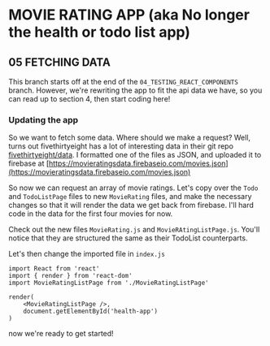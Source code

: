 # MOVIE RATING APP (aka No longer the health or todo list app)
## 05 FETCHING DATA

This branch starts off at the end of the `04_TESTING_REACT_COMPONENTS` branch. However, we're rewriting the app to fit the api data we have, so you can read up to section 4, then start coding here!

### Updating the app
So we want to fetch some data. Where should we make a request? Well, turns out fivethirtyeight has a lot of interesting data in their git repo [fivethirtyeight/data]("https://github.com/fivethirtyeight/data"). I formatted one of the files as JSON, and uploaded it to firebase at [https://movieratingsdata.firebaseio.com/movies.json](https://movieratingsdata.firebaseio.com/movies.json)

So now we can request an array of movie ratings. Let's copy over the `Todo` and `TodoListPage` files to new `MovieRating` files, and make the necessary changes so that it will render the data we get back from firebase. I'll hard code in the data for the first four movies for now.

Check out the new files `MovieRating.js` and `MovieRAtingListPage.js`. You'll notice that they are structured the same as their TodoList counterparts.

Let's then change the imported file in `index.js`
```
import React from 'react'
import { render } from 'react-dom'
import MovieRatingListPage from './MovieRatingListPage'

render(
    <MovieRatingListPage />,
    document.getElementById('health-app')
)
```

now we're ready to get started!
